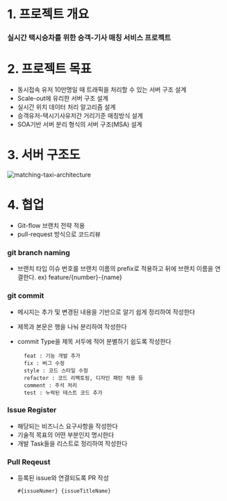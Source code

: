 # 1. 프로젝트 개요
### 실시간 택시승차를 위한 승객-기사 매칭 서비스 프로젝트
   
# 2. 프로젝트 목표
- 동시접속 유저 10만명일 때 트래픽을 처리할 수 있는 서버 구조 설계
- Scale-out에 유리한 서버 구조 설계
- 실시간 위치 데이터 처리 알고리즘 설계
- 승객유저-택시기사유저간 거리기준 매칭방식 설계
- SOA기반 서버 분리 형식의 서버 구조(MSA) 설계
   
# 3. 서버 구조도
![matching-taxi-architecture](https://user-images.githubusercontent.com/41102038/140643710-7013a4c6-f97e-4a0e-9c7f-7e4cdf52a8b6.PNG)
   
# 4. 협업
- Git-flow 브랜치 전략 적용
- pull-request 방식으로 코드리뷰

### git branch naming
- 브랜치 타입 이슈 번호를 브랜치 이름의 prefix로 적용하고 뒤에 브랜치 이름을 연결한다.
ex) feature/{number}-{name}

### git commit
- 메시지는 추가 및 변경된 내용을 기반으로 알기 쉽게 정리하여 작성한다
- 제목과 본문은 행을 나눠 분리하여 작성한다
- commit Type을 제목 서두에 적어 분별하기 쉽도록 작성한다

        feat : 기능 개발 추가
        fix : 버그 수정
        style : 코드 스타일 수정
        refactor : 코드 리팩토링, 디자인 패턴 적용 등
        comment : 주석 처리
        test : 누락된 테스트 코드 추가

### Issue Register
- 해당되는 비즈니스 요구사항을 작성한다
- 기술적 목표의 어떤 부분인지 명시한다
- 개발 Task들을 리스트로 정리하여 작성한다

### Pull Reqeust
- 등록된 issue와 연결되도록 PR 작성
    
    `#{issueNumer} {issueTitleName}`
